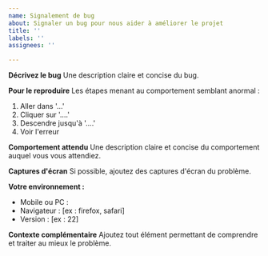 ```yaml
---
name: Signalement de bug
about: Signaler un bug pour nous aider à améliorer le projet
title: ''
labels: ''
assignees: ''

---
```


**Décrivez le bug**
Une description claire et concise du bug.

**Pour le reproduire**
Les étapes menant au comportement semblant anormal :
1. Aller dans '...'
2. Cliquer sur '....'
3. Descendre jusqu'à '....'
4. Voir l'erreur

**Comportement attendu**
Une description claire et concise du comportement auquel vous vous attendiez.

**Captures d'écran**
Si possible, ajoutez des captures d'écran du problème.

**Votre environnement :**
 - Mobile ou PC : 
 - Navigateur : [ex : firefox, safari]
 - Version : [ex : 22]

**Contexte complémentaire**
Ajoutez tout élément permettant de comprendre et traiter au mieux le problème.
